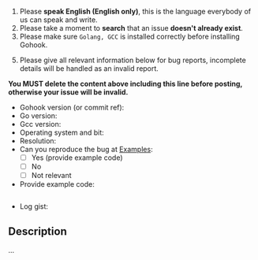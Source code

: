 1. Please **speak English (English only)**, this is the language everybody of us can speak and write.
2. Please take a moment to **search** that an issue **doesn't already exist**.
3. Please make sure `Golang, GCC` is installed correctly before installing Gohook.
<!-- 4. Please ask questions or config/deploy problems on our Gitter channel: https://gitter.im/robotn/gohook -->
5. Please give all relevant information below for bug reports, incomplete details will be handled as an invalid report.

**You MUST delete the content above including this line before posting, otherwise your issue will be invalid.**


- Gohook version (or commit ref):
- Go version:
- Gcc version:
- Operating system and bit:
- Resolution:
- Can you reproduce the bug at [Examples](https://mousek/base/hook/blob/master/examples/main.go):
  - [ ] Yes (provide example code)
  - [ ] No
  - [ ] Not relevant
- Provide example code:

```Go

```
- Log gist:

## Description

...
